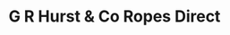 ---
title: "G R Hurst & Co Ropes Direct"
url: /catfield/g-r-hurst-and-co-ropes-direct/
shop: shop
---